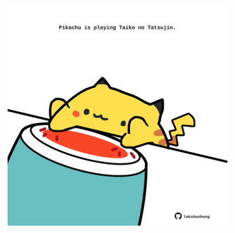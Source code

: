 <!-- built at 19/03/2022, 06:01:08 UTC -->
<p align="center">
  <img width="500" height="500" src="./ReadmeImage.svg">
</p>
